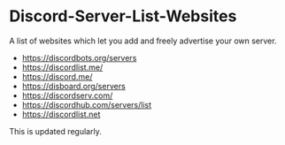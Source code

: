 # Discord-Server-List-Websites
A list of websites which let you add and freely advertise your own server.

- https://discordbots.org/servers
- https://discordlist.me/
- https://discord.me/
- https://disboard.org/servers
- https://discordserv.com/
- https://discordhub.com/servers/list
- https://discordlist.net

This is updated regularly.

